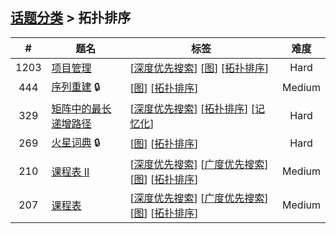 <!--|This file generated by command(leetcode tag); DO NOT EDIT.            |-->
<!--+----------------------------------------------------------------------+-->
<!--|@author    openset <openset.wang@gmail.com>                           |-->
<!--|@link      https://github.com/openset                                 |-->
<!--|@home      https://github.com/tonymontaro/leetcode-hints                        |-->
<!--+----------------------------------------------------------------------+-->

## [话题分类](https://github.com/tonymontaro/leetcode-hints/blob/master/tag/README.md) > 拓扑排序

| # | 题名 | 标签 | 难度 |
| :-: | - | - | :-: |
| 1203 | [项目管理](https://github.com/tonymontaro/leetcode-hints/tree/master/problems/sort-items-by-groups-respecting-dependencies) | [[深度优先搜索](https://github.com/tonymontaro/leetcode-hints/tree/master/tag/depth-first-search/README.md)] [[图](https://github.com/tonymontaro/leetcode-hints/tree/master/tag/graph/README.md)] [[拓扑排序](https://github.com/tonymontaro/leetcode-hints/tree/master/tag/topological-sort/README.md)]  | Hard |
| 444 | [序列重建](https://github.com/tonymontaro/leetcode-hints/tree/master/problems/sequence-reconstruction) 🔒 | [[图](https://github.com/tonymontaro/leetcode-hints/tree/master/tag/graph/README.md)] [[拓扑排序](https://github.com/tonymontaro/leetcode-hints/tree/master/tag/topological-sort/README.md)]  | Medium |
| 329 | [矩阵中的最长递增路径](https://github.com/tonymontaro/leetcode-hints/tree/master/problems/longest-increasing-path-in-a-matrix) | [[深度优先搜索](https://github.com/tonymontaro/leetcode-hints/tree/master/tag/depth-first-search/README.md)] [[拓扑排序](https://github.com/tonymontaro/leetcode-hints/tree/master/tag/topological-sort/README.md)] [[记忆化](https://github.com/tonymontaro/leetcode-hints/tree/master/tag/memoization/README.md)]  | Hard |
| 269 | [火星词典](https://github.com/tonymontaro/leetcode-hints/tree/master/problems/alien-dictionary) 🔒 | [[图](https://github.com/tonymontaro/leetcode-hints/tree/master/tag/graph/README.md)] [[拓扑排序](https://github.com/tonymontaro/leetcode-hints/tree/master/tag/topological-sort/README.md)]  | Hard |
| 210 | [课程表 II](https://github.com/tonymontaro/leetcode-hints/tree/master/problems/course-schedule-ii) | [[深度优先搜索](https://github.com/tonymontaro/leetcode-hints/tree/master/tag/depth-first-search/README.md)] [[广度优先搜索](https://github.com/tonymontaro/leetcode-hints/tree/master/tag/breadth-first-search/README.md)] [[图](https://github.com/tonymontaro/leetcode-hints/tree/master/tag/graph/README.md)] [[拓扑排序](https://github.com/tonymontaro/leetcode-hints/tree/master/tag/topological-sort/README.md)]  | Medium |
| 207 | [课程表](https://github.com/tonymontaro/leetcode-hints/tree/master/problems/course-schedule) | [[深度优先搜索](https://github.com/tonymontaro/leetcode-hints/tree/master/tag/depth-first-search/README.md)] [[广度优先搜索](https://github.com/tonymontaro/leetcode-hints/tree/master/tag/breadth-first-search/README.md)] [[图](https://github.com/tonymontaro/leetcode-hints/tree/master/tag/graph/README.md)] [[拓扑排序](https://github.com/tonymontaro/leetcode-hints/tree/master/tag/topological-sort/README.md)]  | Medium |
